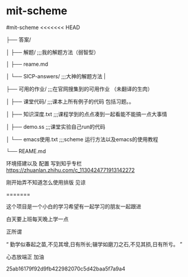 # mit-scheme
#mit-scheme <<<<<<< HEAD

├── 答案/ 

│   ├── 解题/ ;;;我的解题方法（弱智型） 

│   ├── reame.md 

│   └── SICP-answers/ ;;;大神的解题方法 | 

├── 可用的作业/ ;;;在官网搜集到的可用作业 （未翻译的生肉） 

│   ├── 课堂代码/ ;;;课本上所有例子的代码 包括习题。。 

│   ├── 知识深度.txt ;;;课程学到的点点凑到一起看能不能搞一点大事情 

│   ├── demo.ss ;;;课堂实验自己run的代码 

│   └── emacs使用.txt ;;;scheme 运行方法以及emacs的使用教程 

└── REAME.md


环境搭建以及 配置 写到知乎专栏 https://zhuanlan.zhihu.com/c_1130424771913142272 

刚开始弄不知道怎么使用排版 见谅



======= 

这个项目是一个小白的学习希望有一起学习的朋友一起跟进 

白天要上班每天晚上学一点 

正所谓

 “ 勤学似春起之苗,不见其增,日有所长;辍学如磨刀之石,不见其损,日有所亏。 ” 
 
 心态放端正 加油
 

25ab16179f92d9fb422982070c5d42baa5f7a9a4
